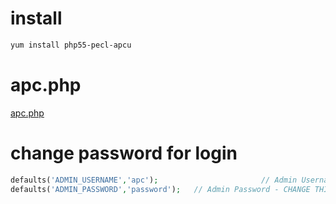 # install
```bash
yum install php55-pecl-apcu
```

# apc.php

[apc.php](https://github.com/laruence/php-apc/blob/master/apc.php)


# change password for login

```php
defaults('ADMIN_USERNAME','apc');                       // Admin Username
defaults('ADMIN_PASSWORD','password');   // Admin Password - CHANGE THIS TO ENABLE!!!
```
